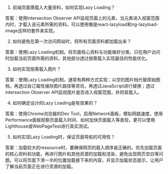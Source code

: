 

1. 前端页面需载入大量资料，如何实现Lazy Loading？

答案：使用Intersection Observer API监视页面上的元素，当元素进入视窗范围内时，才载入该元素所需的资料。可以使用像是react-lazyload和ng-lazyload-image这样的套件来实现。

2. 如何避免在第一次访问网站时，将所有页面资料都加载出来？

答案：使用Lazy Loading机制。将页面核心资料与功能做好分类，只在用户访问时加载当前页面所需的资料，其他部分透过按需载入实现最佳的性能优化。

3. 如何实现按需载入图片？

答案：使用Lazy Loading机制。通常有两种方式实现：以空的图片档代替原始图档，再透过自订属性储存图片路径等资讯，再透过JavaScript进行替换；透过intersection Observer API监视图片是否进入视窗范围，并将其载入。

4. 如何确定设计的Lazy Loading是有效果的？

答案：使用Chrome浏览器的Dev Tool，启用Network面板，模拟网路速度，使用Performance面板观察页面载入时间、如何加快页面载入等表现，更可以使用Lighthouse或WebPageTest进行真实测试。

5. 如何实现Lazy Loading时，保证页面导航的可用性？

答案：加载较大的ressource时，要确保网页的载入顺序是正确的。优先加载页面的核心资料和功能，再进行图片和其他资源的加载和渲染，避免出现网页空白等问题。可以将页面下滑一半的位置加载接下来的内容，并显示加载状态提示，让用户了解当前页面正在进行资源的加载。